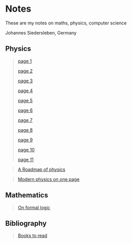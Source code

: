 # Notes

These are my notes on maths, physics, computer science

Johannes Siedersleben, Germany

## Physics

> [page 1](content/classical-mechanics/IMG_1054.pdf)
> 
> [page 2](content/classical-mechanics/IMG_1055.pdf)
> 
> [page 3](content/classical-mechanics/IMG_1056.pdf)
> 
> [page 4](content/classical-mechanics/IMG_1057.pdf)
> 
> [page 5](content/classical-mechanics/IMG_1059.pdf)
> 
> [page 6](content/classical-mechanics/IMG_1060.pdf)
> 
> [page 7](content/classical-mechanics/IMG_1062.pdf)
> 
> [page 8](content/classical-mechanics/IMG_1063.pdf)
> 
> [page 9](content/classical-mechanics/IMG_1072.pdf)
> 
> [page 10](content/classical-mechanics/IMG_1073.pdf)
> 
> [page 11](content/classical-mechanics/IMG_1074.pdf)
>

> [A Roadmap of physics](content/25-physics-roadmap.pdf)

> [Modern physics on one page](content/29-physics-one-page.pdf)

## Mathematics

> [On formal logic](content/30-formal-logic.pdf)


## Bibliography

> [Books to read](content/0-bibliography.md)


